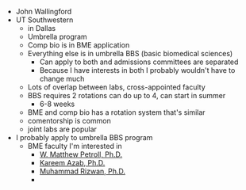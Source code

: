 - John Wallingford
- UT Southwestern
	- in Dallas
	- Umbrella program
	- Comp bio is in BME application
	- Everything else is in umbrella BBS (basic biomedical sciences)
		- Can apply to both and admissions committees are separated
		- Because I have interests in both I probably wouldn't have to change much
	- Lots of overlap between labs, cross-appointed faculty
	- BBS requires 2 rotations can do up to 4, can start in summer
		- 6-8 weeks
	- BME and comp bio has a rotation system that's similar
	- comentorship is common
	- joint labs are popular
- I probably apply to umbrella BBS program
	- BME faculty I'm interested in
		- [W. Matthew Petroll, Ph.D.](https://profiles.utsouthwestern.edu/profile/15671/?_ga=2.37906400.2141188467.1670444942-2030558487.1669062189)
		- [Kareem Azab, Ph.D.](https://profiles.utsouthwestern.edu/profile/212311/abd-el-kareem-azab.html)
		- [Muhammad Rizwan, Ph.D.](https://profiles.utsouthwestern.edu/profile/230758/muhammad-rizwan.html?_ga=2.34651553.1431091962.1666626000-912785567.1663946212)
		-